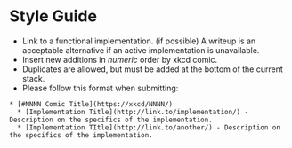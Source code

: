 # Style Guide

* Link to a functional implementation. (if possible) A writeup is an acceptable alternative if an active implementation is unavailable. 
* Insert new additions in *numeric* order by xkcd comic.
* Duplicates are allowed, but must be added at the bottom of the current stack.
* Please follow this format when submitting:
```
* [#NNNN Comic Title](https://xkcd/NNNN/)
  * [Implementation Title](http://link.to/implementation/) - Description on the specifics of the implementation.
  * [Implementation TItle](http://link.to/another/) - Description on the specifics of the implementation.
```
